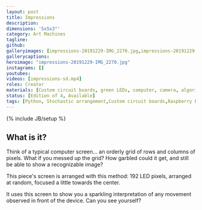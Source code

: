 ```yaml
---
layout: post
title: Impressions
description:
dimensions: '5x5x3"'
category: Art Machines
tagline:
github:
galleryimages: [impressions-20191229-IMG_2270.jpg,impressions-20191229-IMG_2296.jpg,impressions-20191229-IMG_2352.jpg]
gallerycaptions:
heroimage: "impressions-20191229-IMG_2270.jpg"
instagrams: []
youtubes:
videos: [impressions-sd.mp4]
roles: Creator
materials: [Custom circuit boards, green LEDs, computer, camera, algorithms, PLA, hardware]
status: [Edition of 4, Available]
tags: [Python, Stochastic arrangement,Custom circuit boards,Raspberry Pi,Artist,BTPxMonochrome Art Fair,Building Momentum, Lossiness]
---
```

{% include JB/setup %}

## What is it?

Think of a typical computer screen… an orderly grid of rows and columns of pixels. What if you messed up the grid? How garbled could it get, and still be able to show a recognizable image?

This piece's screen is arranged with this method: 192 LED pixels, arranged at random, focused a little towards the center.

It uses this screen to show you a sparkling interpretation of any movement observed in front of the device. Can you see yourself?
